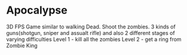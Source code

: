 # Apocalypse
3D FPS Game similar to walking Dead. Shoot the zombies. 3 kinds of guns(shotgun, sniper and assualt rifle) and also 2 different stages of varying difficulties
Level 1 - kill all the zombies
Level 2 - get a ring from Zombie King
